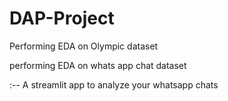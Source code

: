# DAP-Project
Performing EDA on Olympic dataset

performing EDA on whats app chat dataset

:-- A streamlit app to analyze your whatsapp chats
